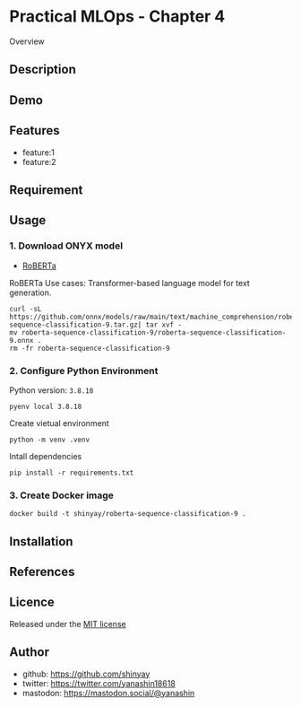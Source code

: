 # Practical MLOps - Chapter 4

Overview

## Description

## Demo

## Features

- feature:1
- feature:2

## Requirement

## Usage

### 1. Download ONYX model

- [RoBERTa](https://github.com/onnx/models/tree/main/text/machine_comprehension/roberta)

RoBERTa Use cases:
Transformer-based language model for text generation.

```shell
curl -sL https://github.com/onnx/models/raw/main/text/machine_comprehension/roberta/model/roberta-sequence-classification-9.tar.gz| tar xvf -
mv roberta-sequence-classification-9/roberta-sequence-classification-9.onnx .
rm -fr roberta-sequence-classification-9
```

### 2. Configure Python Environment

Python version: `3.8.18`

```shell
pyenv local 3.8.18
```

Create vietual environment

```shell
python -m venv .venv
```

Intall dependencies

```shell
pip install -r requirements.txt
```

### 3. Create Docker image

```shell
docker build -t shinyay/roberta-sequence-classification-9 .
```

## Installation

## References

## Licence

Released under the [MIT license](https://gist.githubusercontent.com/shinyay/56e54ee4c0e22db8211e05e70a63247e/raw/34c6fdd50d54aa8e23560c296424aeb61599aa71/LICENSE)

## Author

- github: <https://github.com/shinyay>
- twitter: <https://twitter.com/yanashin18618>
- mastodon: <https://mastodon.social/@yanashin>
